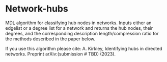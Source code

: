 # Network-hubs
MDL algorithm for classifying hub nodes in networks. Inputs either an edgelist or a degree list for a network and returns the hub nodes, their degrees, and the corresponding description length/compression ratio for the methods described in the paper below.

If you use this algorithm please cite:
A. Kirkley, Identifying hubs in directed networks. Preprint arXiv:(submission # TBD) (2023).
